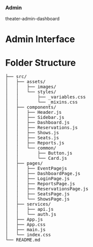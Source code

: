 ### Admin

theater-admin-dashboard

# Admin Interface



# Folder Structure
<pre>
├── src/
│   ├── assets/
│   │   ├── images/
│   │   └── styles/
│   │       ├── _variables.css
│   │       └── _mixins.css
│   ├── components/
│   │   ├── Header.js
│   │   ├── Sidebar.js
│   │   ├── Dashboard.js
│   │   ├── Reservations.js
│   │   ├── Shows.js
│   │   ├── Seats.js
│   │   ├── Reports.js
│   │   └── common/
│   │       ├── Button.js
│   │       └── Card.js
│   ├── pages/
│   │   ├── EventPagejs
│   │   ├── DashboardPage.js
│   │   ├── LoginPage.js
│   │   ├── ReportsPage.js
│   │   ├── ReservationsPage.js
│   │   ├── SeatsPage.js
│   │   └── ShowsPage.js
│   ├── services/
│   │   ├── api.js
│   │   └── auth.js
│   ├── App.js
│   ├── App.css
│   ├── main.js
│   └── index.css
└── README.md

</pre>
